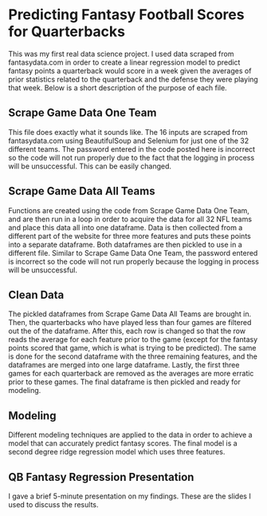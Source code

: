 # Predicting Fantasy Football Scores for Quarterbacks

This was my first real data science project. I used data scraped from fantasydata.com in order to create a linear regression model to predict fantasy points a quarterback would score in a week given the averages of prior statistics related to the quarterback and the defense they were playing that week. Below is a short description of the purpose of each file.

## Scrape Game Data One Team

This file does exactly what it sounds like. The 16 inputs are scraped from fantasydata.com using BeautifulSoup and Selenium for just one of the 32 different teams. The password entered in the code posted here is incorrect so the code will not run properly due to the fact that the logging in process will be unsuccessful. This can be easily changed.

## Scrape Game Data All Teams

Functions are created using the code from Scrape Game Data One Team, and are then run in a loop in order to acquire the data for all 32 NFL teams and place this data all into one dataframe. Data is then collected from a different part of the website for three more features and puts these points into a separate dataframe. Both dataframes are then pickled to use in a different file. Similar to Scrape Game Data One Team, the password entered is incorrect so the code will not run properly because the logging in process will be unsuccessful.

## Clean Data

The pickled dataframes from Scrape Game Data All Teams are brought in. Then, the quarterbacks who have played less than four games are filtered out the of the dataframe. After this, each row is changed so that the row reads the average for each feature prior to the game (except for the fantasy points scored that game, which is what is trying to be predicted). The same is done for the second dataframe with the three remaining features, and the dataframes are merged into one large dataframe. Lastly, the first three games for each quarterback are removed as the averages are more erratic prior to these games. The final dataframe is then pickled and ready for modeling.

## Modeling
Different modeling techniques are applied to the data in order to achieve a model that can accurately predict fantasy scores. The final model is a second degree ridge regression model which uses three features.

## QB Fantasy Regression Presentation
I gave a brief 5-minute presentation on my findings. These are the slides I used to discuss the results.
